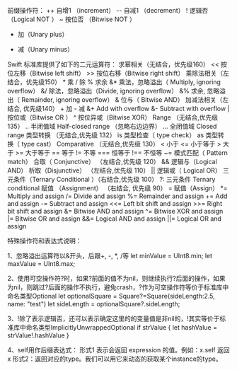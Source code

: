 前缀操作符：
++ 自增1 （increment）
-- 自减1 （decrement）
! 逻辑否 （Logical NOT ）
~ 按位否 （Bitwise NOT ）
+ 加（Unary plus）
- 减（Unary minus）


Swift 标准库提供了如下的二元运算符：
求幂相关（无结合，优先级160）
	<< 按位左移（Bitwise left shift）
	>> 按位右移（Bitwise right shift）
乘除法相关（左结合，优先级150）
	* 乘
	/ 除
	% 求余
	&* 乘法，忽略溢出（ Multiply, ignoring overflow）
	&/ 除法，忽略溢出（Divide, ignoring overflow）
	&% 求余, 忽略溢出（ Remainder, ignoring overflow）
	& 位与（ Bitwise AND）
加减法相关（左结合, 优先级140）
	+ 加
	- 减
	&+ Add with overflow
	&- Subtract with overflow
	| 按位或（Bitwise OR ）
	^ 按位异或（Bitwise XOR）
Range （无结合,优先级 135）
	.. 半闭值域 Half-closed range （忽略右边边界）
	... 全闭值域 Closed range
类型转换 （无结合,优先级 132）
	is 类型检查（ type check）
	as 类型转换（ type cast）
Comparative （无结合,优先级 130）
	< 小于
	<= 小于等于
	> 大于
	>= 大于等于
	== 等于
	!= 不等
	=== 恒等于
	!== 不恒等
	~= 模式匹配（ Pattern match）
合取（ Conjunctive） （左结合,优先级 120）
	&& 逻辑与（Logical AND）
析取（Disjunctive） （左结合,优先级 110）
	|| 逻辑或（ Logical OR）
三元条件（Ternary Conditional ）（右结合,优先级 100）
	?: 三元条件 Ternary conditional
赋值 （Assignment） （右结合, 优先级 90）
	= 赋值（Assign）
	*= Multiply and assign
	/= Divide and assign
	%= Remainder and assign
	+= Add and assign
	-= Subtract and assign
	<<= Left bit shift and assign
	>>= Right bit shift and assign
	&= Bitwise AND and assign
	^= Bitwise XOR and assign
	|= Bitwise OR and assign
	&&= Logical AND and assign
	||= Logical OR and assign

特殊操作符和表达式说明：

1、忽略溢出运算符以&开头，后跟+, -, *, /等
let minValue = UInt8.min;
let maxValue = UInt8.max;

2、使用可空操作符?时，如果?前面的值不为nil，则继续执行?后面的操作，如果为nil，则跳过?后面的操作不执行，避免crash，?作为可空操作符等价于标准库中命名类型Optional<T>
let optionalSquare = Square?=Square(sideLength:2.5, name: "test")
let sideLength = optionalSquare?.sideLength;

3、!除了表示逻辑否，还可以表示确定这里的的变量值是非nil的，!其实等价于标准库中命名类型ImplicitlyUnwrappedOptional<T>
if strValue {
    let hashValue = strValue!.hashValue
}

4、self用作后缀表达式：
形式1 表示会返回 expression 的值。例如：x.self 返回 x
形式2：返回对应的type。我们可以用它来动态的获取某个instance的type。